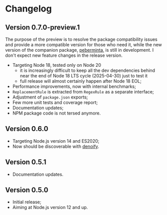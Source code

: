 # Changelog

## Version 0.7.0-preview.1

The purpose of the preview is to resolve the package compatibility issues and provide a more compatible version for those who need it, while the new version of the companion package, [peberminta](https://github.com/mxxii/peberminta), is still in development. I don't expect new feature changes in the release version.

- Targeting Node 18, tested only on Node 20
  - it is increasingly difficult to keep all the dev dependencies behind near the end of Node 18 LTS cycle (2025-04-30) just to test it
  - full release will almost certainly happen after Node 18 EOL;
- Performance improvements, now with internal benchmarks;
- `ReplacementRule` is extracted from `RegexRule` as a separate interface;
- Adjustment of `package.json` exports;
- Few more unit tests and coverage report;
- Documentation updates;
- NPM package code is not tersed anymore.

## Version 0.6.0

- Targeting Node.js version 14 and ES2020;
- Now should be discoverable with [denoify](https://github.com/garronej/denoify).

## Version 0.5.1

- Documentation updates.

## Version 0.5.0

- Initial release;
- Aiming at Node.js version 12 and up.
